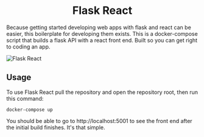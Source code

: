 <h1 align="center" style="font-weight: ligher;">
  Flask React
</h1>

Because getting started developing web apps with flask and react can be easier, this boilerplate for developing them exists. This is a docker-compose script that builds a flask API with a react front end. Built so you can get right to coding an app.

![Flask React](./readme-files/flask-react.gif)

## Usage

To use Flask React pull the repository and open the repository root, then run this command: 
```shell
docker-compose up
```

You should be able to go to http://localhost:5001 to see the front end after the initial build finishes. It's that simple.
